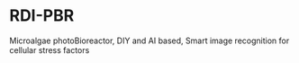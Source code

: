 # RDI-PBR
Microalgae photoBioreactor, DIY and AI based, Smart image recognition for cellular stress factors
